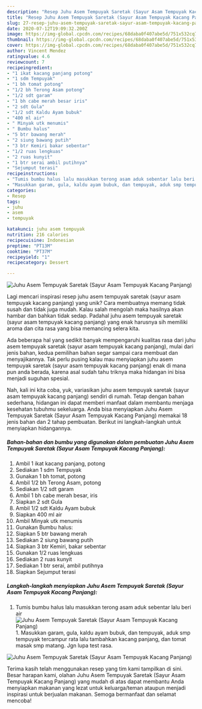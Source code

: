 ```yaml
---
description: "Resep Juhu Asem Tempuyak Saretak (Sayur Asam Tempuyak Kacang Panjang) yang Bisa Manjain Lidah"
title: "Resep Juhu Asem Tempuyak Saretak (Sayur Asam Tempuyak Kacang Panjang) yang Bisa Manjain Lidah"
slug: 27-resep-juhu-asem-tempuyak-saretak-sayur-asam-tempuyak-kacang-panjang-yang-bisa-manjain-lidah
date: 2020-07-12T19:09:32.200Z
image: https://img-global.cpcdn.com/recipes/68daba0f407abe5d/751x532cq70/juhu-asem-tempuyak-saretak-sayur-asam-tempuyak-kacang-panjang-foto-resep-utama.jpg
thumbnail: https://img-global.cpcdn.com/recipes/68daba0f407abe5d/751x532cq70/juhu-asem-tempuyak-saretak-sayur-asam-tempuyak-kacang-panjang-foto-resep-utama.jpg
cover: https://img-global.cpcdn.com/recipes/68daba0f407abe5d/751x532cq70/juhu-asem-tempuyak-saretak-sayur-asam-tempuyak-kacang-panjang-foto-resep-utama.jpg
author: Vincent Mendez
ratingvalue: 4.6
reviewcount: 7
recipeingredient:
- "1 ikat kacang panjang potong"
- "1 sdm Tempuyak"
- "1 bh tomat potong"
- "1/2 bh Terong Asam potong"
- "1/2 sdt garam"
- "1 bh cabe merah besar iris"
- "2 sdt Gula"
- "1/2 sdt Kaldu Ayam bubuk"
- "400 ml air"
- " Minyak utk menumis"
- " Bumbu halus"
- "5 btr bawang merah"
- "2 siung bawang putih"
- "3 btr Kemiri bakar sebentar"
- "1/2 ruas lengkuas"
- "2 ruas kunyit"
- "1 btr serai ambil putihnya"
- "Sejumput terasi"
recipeinstructions:
- "Tumis bumbu halus lalu masukkan terong asam aduk sebentar lalu beri air"
- "Masukkan garam, gula, kaldu ayam bubuk, dan tempuyak, aduk smp tempuyak tercampur rata lalu tambahkan kacang panjang, dan tomat masak smp matang. Jgn lupa test rasa."
categories:
- Resep
tags:
- juhu
- asem
- tempuyak

katakunci: juhu asem tempuyak 
nutrition: 216 calories
recipecuisine: Indonesian
preptime: "PT13M"
cooktime: "PT37M"
recipeyield: "1"
recipecategory: Dessert

---
```



![Juhu Asem Tempuyak Saretak (Sayur Asam Tempuyak Kacang Panjang)](https://img-global.cpcdn.com/recipes/68daba0f407abe5d/751x532cq70/juhu-asem-tempuyak-saretak-sayur-asam-tempuyak-kacang-panjang-foto-resep-utama.jpg)

Lagi mencari inspirasi resep juhu asem tempuyak saretak (sayur asam tempuyak kacang panjang) yang unik? Cara membuatnya memang tidak susah dan tidak juga mudah. Kalau salah mengolah maka hasilnya akan hambar dan bahkan tidak sedap. Padahal juhu asem tempuyak saretak (sayur asam tempuyak kacang panjang) yang enak harusnya sih memiliki aroma dan cita rasa yang bisa memancing selera kita.



Ada beberapa hal yang sedikit banyak mempengaruhi kualitas rasa dari juhu asem tempuyak saretak (sayur asam tempuyak kacang panjang), mulai dari jenis bahan, kedua pemilihan bahan segar sampai cara membuat dan menyajikannya. Tak perlu pusing kalau mau menyiapkan juhu asem tempuyak saretak (sayur asam tempuyak kacang panjang) enak di mana pun anda berada, karena asal sudah tahu triknya maka hidangan ini bisa menjadi suguhan spesial.


Nah, kali ini kita coba, yuk, variasikan juhu asem tempuyak saretak (sayur asam tempuyak kacang panjang) sendiri di rumah. Tetap dengan bahan sederhana, hidangan ini dapat memberi manfaat dalam membantu menjaga kesehatan tubuhmu sekeluarga. Anda bisa menyiapkan Juhu Asem Tempuyak Saretak (Sayur Asam Tempuyak Kacang Panjang) memakai 18 jenis bahan dan 2 tahap pembuatan. Berikut ini langkah-langkah untuk menyiapkan hidangannya.

<!--inarticleads1-->

##### Bahan-bahan dan bumbu yang digunakan dalam pembuatan Juhu Asem Tempuyak Saretak (Sayur Asam Tempuyak Kacang Panjang):

1. Ambil 1 ikat kacang panjang, potong
1. Sediakan 1 sdm Tempuyak
1. Gunakan 1 bh tomat, potong
1. Ambil 1/2 bh Terong Asam, potong
1. Sediakan 1/2 sdt garam
1. Ambil 1 bh cabe merah besar, iris
1. Siapkan 2 sdt Gula
1. Ambil 1/2 sdt Kaldu Ayam bubuk
1. Siapkan 400 ml air
1. Ambil  Minyak utk menumis
1. Gunakan  Bumbu halus:
1. Siapkan 5 btr bawang merah
1. Sediakan 2 siung bawang putih
1. Siapkan 3 btr Kemiri, bakar sebentar
1. Gunakan 1/2 ruas lengkuas
1. Sediakan 2 ruas kunyit
1. Sediakan 1 btr serai, ambil putihnya
1. Siapkan Sejumput terasi




<!--inarticleads2-->

##### Langkah-langkah menyiapkan Juhu Asem Tempuyak Saretak (Sayur Asam Tempuyak Kacang Panjang):

1. Tumis bumbu halus lalu masukkan terong asam aduk sebentar lalu beri air
<img src="//assets-global.cpcdn.com/assets/icons/button_play-2c75c40dde080a61004c1f40b05d8f140eaff45d7e9e6481dc71c63d2e7c4909.png" alt="Juhu Asem Tempuyak Saretak (Sayur Asam Tempuyak Kacang Panjang)">1. Masukkan garam, gula, kaldu ayam bubuk, dan tempuyak, aduk smp tempuyak tercampur rata lalu tambahkan kacang panjang, dan tomat masak smp matang. Jgn lupa test rasa.
<img src="//assets-global.cpcdn.com/assets/icons/button_play-2c75c40dde080a61004c1f40b05d8f140eaff45d7e9e6481dc71c63d2e7c4909.png" alt="Juhu Asem Tempuyak Saretak (Sayur Asam Tempuyak Kacang Panjang)">



Terima kasih telah menggunakan resep yang tim kami tampilkan di sini. Besar harapan kami, olahan Juhu Asem Tempuyak Saretak (Sayur Asam Tempuyak Kacang Panjang) yang mudah di atas dapat membantu Anda menyiapkan makanan yang lezat untuk keluarga/teman ataupun menjadi inspirasi untuk berjualan makanan. Semoga bermanfaat dan selamat mencoba!
